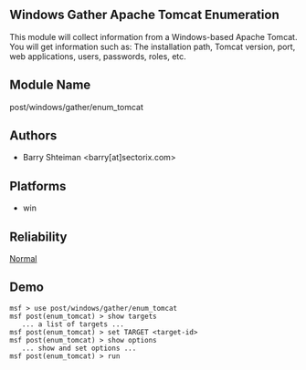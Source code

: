 ## Windows Gather Apache Tomcat Enumeration

This module will collect information from a Windows-based 
Apache Tomcat. You will get information such as: The 
installation path, Tomcat version, port, web applications, 
users, passwords, roles, etc.


## Module Name
post/windows/gather/enum_tomcat

## Authors
* Barry Shteiman <barry[at]sectorix.com>





## Platforms
* win

## Reliability
[Normal](https://github.com/rapid7/metasploit-framework/wiki/Exploit-Ranking)

## Demo

```
msf > use post/windows/gather/enum_tomcat
msf post(enum_tomcat) > show targets
   ... a list of targets ...
msf post(enum_tomcat) > set TARGET <target-id>
msf post(enum_tomcat) > show options
   ... show and set options ...
msf post(enum_tomcat) > run
```
    
    